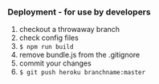 ### Deployment - for use by developers
1. checkout a throwaway branch  
2. check config files
3. `$ npm run build`  
4. remove bundle.js from the .gitignore
5. commit your changes
6. `$ git push heroku branchname:master`  

